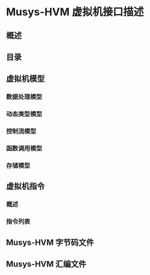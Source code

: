 # Musys-HVM 虚拟机接口描述

## 概述

## 目录

## 虚拟机模型

### 数据处理模型

### 动态类型模型

### 控制流模型

### 函数调用模型

### 存储模型

## 虚拟机指令

### 概述

### 指令列表

## Musys-HVM 字节码文件

## Musys-HVM 汇编文件